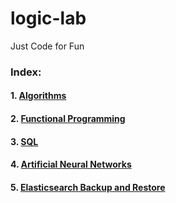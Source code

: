 # logic-lab
Just Code for Fun

### Index:
#### 1. [Algorithms](https://github.com/shams-sam/logic-lab/tree/master/Algorithms)
#### 2. [Functional Programming](https://github.com/shams-sam/logic-lab/tree/master/FunctionalProgramming)
#### 3. [SQL](https://github.com/shams-sam/logic-lab/tree/master/SQL)
#### 4. [Artificial Neural Networks](https://github.com/shams-sam/logic-lab/tree/master/ANN)
#### 5. [Elasticsearch Backup and Restore](https://github.com/shams-sam/logic-lab/tree/master/ElasticsearchBackupAndRestore)

